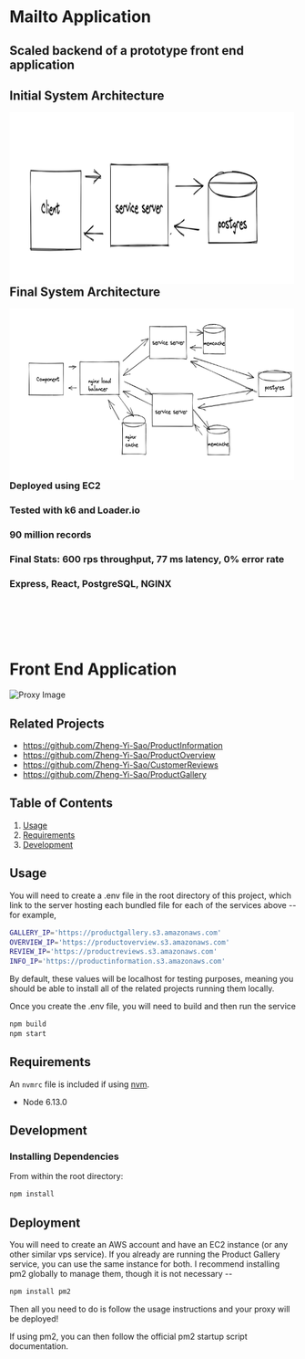 # Mailto Application
## Scaled backend of a prototype front end application
## Initial System Architecture
<a href="url"><img src="initialDesign.png" align="left" height="300px" width="500px"></a>

<br/><br/><br/><br/><br/><br/><br/><br/><br/><br/><br/><br/><br/><br/><br/><br/>

## Final System Architecture
<a href="url"><img src="systemDesign.png" align="left" height="300px" width="500px"></a>

<br /> <br /><br /><br /><br /><br /><br /><br /><br /><br /><br /><br /><br /><br /> 

### Deployed using EC2
### Tested with k6 and Loader.io
### 90 million records
### Final Stats: 600 rps throughput, 77 ms latency, 0% error rate 
### Express, React, PostgreSQL, NGINX

<br /><br /><br /><br />

# Front End Application
![Proxy Image](/proxy%20deployed.PNG)
## Related Projects

  - https://github.com/Zheng-Yi-Sao/ProductInformation
  - https://github.com/Zheng-Yi-Sao/ProductOverview
  - https://github.com/Zheng-Yi-Sao/CustomerReviews
  - https://github.com/Zheng-Yi-Sao/ProductGallery

## Table of Contents

1. [Usage](#Usage)
1. [Requirements](#requirements)
1. [Development](#development)

## Usage

You will need to create a .env file in the root directory of this project, which link to the server hosting each bundled file for each of the services above -- for example,
```sh
GALLERY_IP='https://productgallery.s3.amazonaws.com'
OVERVIEW_IP='https://productoverview.s3.amazonaws.com'
REVIEW_IP='https://productreviews.s3.amazonaws.com'
INFO_IP='https://productinformation.s3.amazonaws.com'
```

By default, these values will be localhost for testing purposes, meaning you should be able to install all of the related projects running them locally.

Once you create the .env file, you will need to build and then run the service
```sh
npm build
npm start
```


## Requirements

An `nvmrc` file is included if using [nvm](https://github.com/creationix/nvm).

- Node 6.13.0

## Development


### Installing Dependencies

From within the root directory:

```sh
npm install
```
## Deployment
You will need to create an AWS account and have an EC2 instance (or any other similar vps service). If you already are running the Product Gallery service, you can use the same instance for both. I recommend installing pm2 globally to manage them, though it is not necessary --
```sh
npm install pm2
```

Then all you need to do is follow the usage instructions and your proxy will be deployed!

If using pm2, you can then follow the official pm2 startup script documentation.

